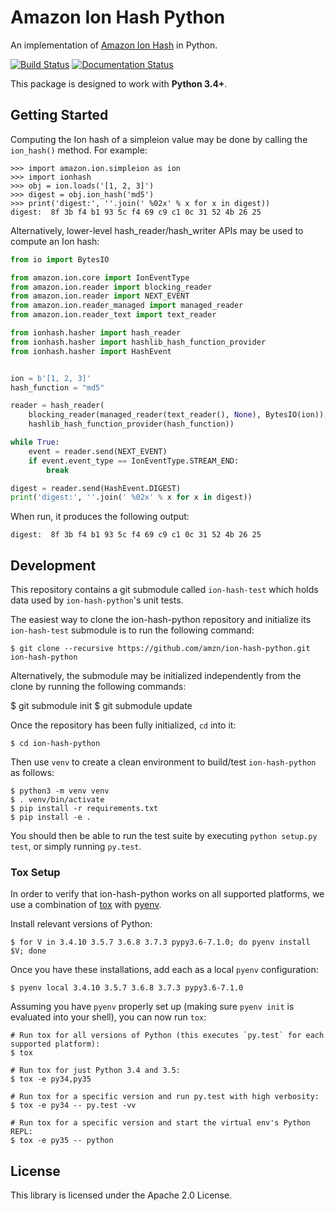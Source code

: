 # Amazon Ion Hash Python
An implementation of [Amazon Ion Hash](http://amzn.github.io/ion-hash) in Python.

[![Build Status](https://travis-ci.org/amzn/ion-hash-python.svg?branch=master)](https://travis-ci.org/amzn/ion-hash-python)
[![Documentation Status](https://readthedocs.org/projects/ion-hash-python/badge/?version=latest)](https://ion-hash-python.readthedocs.io/en/latest/?badge=latest)

This package is designed to work with **Python 3.4+**.

## Getting Started

Computing the Ion hash of a simpleion value may be done by calling the `ion_hash()` method.  For example:

```
>>> import amazon.ion.simpleion as ion
>>> import ionhash
>>> obj = ion.loads('[1, 2, 3]')
>>> digest = obj.ion_hash('md5')
>>> print('digest:', ''.join(' %02x' % x for x in digest))
digest:  8f 3b f4 b1 93 5c f4 69 c9 c1 0c 31 52 4b 26 25
```

Alternatively, lower-level hash_reader/hash_writer APIs may be used to compute an Ion hash:

```python
from io import BytesIO

from amazon.ion.core import IonEventType
from amazon.ion.reader import blocking_reader
from amazon.ion.reader import NEXT_EVENT
from amazon.ion.reader_managed import managed_reader
from amazon.ion.reader_text import text_reader

from ionhash.hasher import hash_reader
from ionhash.hasher import hashlib_hash_function_provider
from ionhash.hasher import HashEvent


ion = b'[1, 2, 3]'
hash_function = "md5"

reader = hash_reader(
    blocking_reader(managed_reader(text_reader(), None), BytesIO(ion)),
    hashlib_hash_function_provider(hash_function))

while True:
    event = reader.send(NEXT_EVENT)
    if event.event_type == IonEventType.STREAM_END:
        break

digest = reader.send(HashEvent.DIGEST)
print('digest:', ''.join(' %02x' % x for x in digest))
```

When run, it produces the following output:
```
digest:  8f 3b f4 b1 93 5c f4 69 c9 c1 0c 31 52 4b 26 25
```

## Development

This repository contains a git submodule called `ion-hash-test` which holds data used by `ion-hash-python`'s unit tests.

The easiest way to clone the ion-hash-python repository and initialize its `ion-hash-test` submodule is to run the 
following command:

```
$ git clone --recursive https://github.com/amzn/ion-hash-python.git ion-hash-python
```

Alternatively, the submodule may be initialized independently from the clone by running the following commands:

$ git submodule init
$ git submodule update

Once the repository has been fully initialized, `cd` into it:

```
$ cd ion-hash-python
```

Then use `venv` to create a clean environment to build/test `ion-hash-python` as follows:

```
$ python3 -m venv venv
$ . venv/bin/activate
$ pip install -r requirements.txt
$ pip install -e .
```

You should then be able to run the test suite by executing `python setup.py test`, or simply running `py.test`.

### Tox Setup
In order to verify that ion-hash-python works on all supported platforms, we use a combination
of [tox](http://tox.readthedocs.io/en/latest/) with [pyenv](https://github.com/yyuu/pyenv).

Install relevant versions of Python:
```
$ for V in 3.4.10 3.5.7 3.6.8 3.7.3 pypy3.6-7.1.0; do pyenv install $V; done
```

Once you have these installations, add each as a local `pyenv` configuration:
```
$ pyenv local 3.4.10 3.5.7 3.6.8 3.7.3 pypy3.6-7.1.0
```

Assuming you have `pyenv` properly set up (making sure `pyenv init` is evaluated into your shell),
you can now run `tox`:

```
# Run tox for all versions of Python (this executes `py.test` for each supported platform):
$ tox

# Run tox for just Python 3.4 and 3.5:
$ tox -e py34,py35

# Run tox for a specific version and run py.test with high verbosity:
$ tox -e py34 -- py.test -vv

# Run tox for a specific version and start the virtual env's Python REPL:
$ tox -e py35 -- python
```

## License

This library is licensed under the Apache 2.0 License. 

